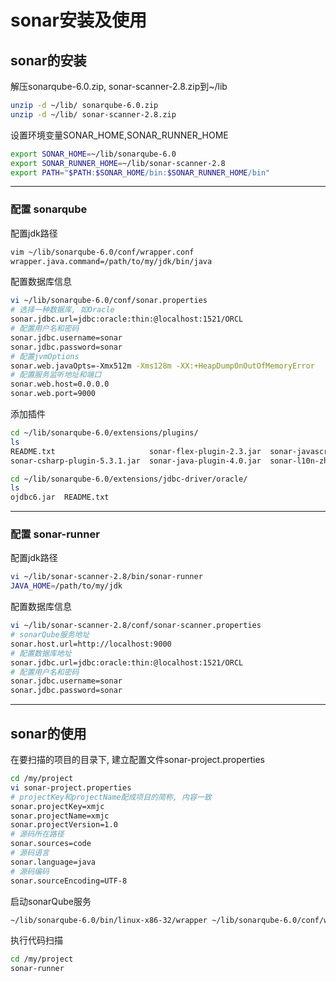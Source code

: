 # sonar安装及使用

## sonar的安装

解压sonarqube-6.0.zip, sonar-scanner-2.8.zip到~/lib

```bash
unzip -d ~/lib/ sonarqube-6.0.zip
unzip -d ~/lib/ sonar-scanner-2.8.zip
```

设置环境变量SONAR_HOME,SONAR_RUNNER_HOME

```bash
export SONAR_HOME=~/lib/sonarqube-6.0
export SONAR_RUNNER_HOME=~/lib/sonar-scanner-2.8
export PATH="$PATH:$SONAR_HOME/bin:$SONAR_RUNNER_HOME/bin"
```

---

### 配置 sonarqube

配置jdk路径

```bash
vim ~/lib/sonarqube-6.0/conf/wrapper.conf
wrapper.java.command=/path/to/my/jdk/bin/java
```

配置数据库信息

```bash
vi ~/lib/sonarqube-6.0/conf/sonar.properties
# 选择一种数据库, 如Oracle
sonar.jdbc.url=jdbc:oracle:thin:@localhost:1521/ORCL
# 配置用户名和密码
sonar.jdbc.username=sonar
sonar.jdbc.password=sonar
# 配置jvmOptions
sonar.web.javaOpts=-Xmx512m -Xms128m -XX:+HeapDumpOnOutOfMemoryError
# 配置服务监听地址和端口
sonar.web.host=0.0.0.0
sonar.web.port=9000
```

添加插件

```bash
cd ~/lib/sonarqube-6.0/extensions/plugins/
ls
README.txt                     sonar-flex-plugin-2.3.jar  sonar-javascript-plugin-2.14.jar  sonar-scm-git-plugin-1.2.jar
sonar-csharp-plugin-5.3.1.jar  sonar-java-plugin-4.0.jar  sonar-l10n-zh-plugin-1.11.jar     sonar-scm-svn-plugin-1.3.jar
```

```bash
cd ~/lib/sonarqube-6.0/extensions/jdbc-driver/oracle/
ls
ojdbc6.jar  README.txt
```

---

### 配置 sonar-runner

配置jdk路径

```bash
vi ~/lib/sonar-scanner-2.8/bin/sonar-runner
JAVA_HOME=/path/to/my/jdk
```

配置数据库信息

```bash
vi ~/lib/sonar-scanner-2.8/conf/sonar-scanner.properties
# sonarQube服务地址
sonar.host.url=http://localhost:9000
# 配置数据库地址
sonar.jdbc.url=jdbc:oracle:thin:@localhost:1521/ORCL
# 配置用户名和密码
sonar.jdbc.username=sonar
sonar.jdbc.password=sonar
```

---

## sonar的使用


在要扫描的项目的目录下, 建立配置文件sonar-project.properties

```bash
cd /my/project
vi sonar-project.properties
# projectKey和projectName配成项目的简称, 内容一致
sonar.projectKey=xmjc
sonar.projectName=xmjc
sonar.projectVersion=1.0
# 源码所在路径
sonar.sources=code
# 源码语言
sonar.language=java
# 源码编码
sonar.sourceEncoding=UTF-8
```


启动sonarQube服务

```bash
~/lib/sonarqube-6.0/bin/linux-x86-32/wrapper ~/lib/sonarqube-6.0/conf/wrapper.conf
```


执行代码扫描

```bash
cd /my/project
sonar-runner
```








